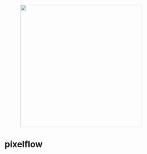 <p align="center">
  <img src="https://github.com/alan-turing-institute/pixelflow/assets/8217795/c1ccd706-3c6f-4a0a-840e-dff8fd00c282" width=400 />
</p>

# pixelflow
